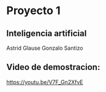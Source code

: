 # Proyecto 1 
## Inteligencia artificial 

Astrid Glause
Gonzalo Santizo

## Video de demostracion: 
https://youtu.be/V7F_Gn2XfvE
